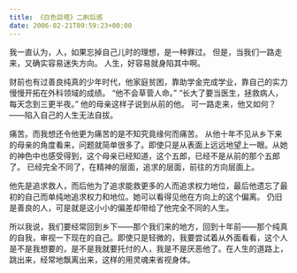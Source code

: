 ```yaml
---
title: 《白色巨塔》二刷后感
date: 2006-02-21T09:59:23+00:00
---
```


我一直认为，人，如果忘掉自己儿时的理想，是一种罪过。
但是，当我们一路走来，又确实容易迷失方向。
人生，好容易就身陷其中啊。

财前也有过善良纯真的少年时代，他家庭贫困，靠助学金完成学业，靠自己的实力慢慢开拓在外科领域的成绩。
“他不会草菅人命。”
“长大了要当医生，拯救病人，每天念到三更半夜。”
他的母亲这样子说到从前的他。
可一路走来，他又如何？——陷入自己的人生无法自拔。

痛苦。而我想还令他更为痛苦的是不知究竟缘何而痛苦。
从他十年不见从乡下来的母亲的角度看来，问题就简单很多了。即使只是从表面上远远地望上一眼。从她的神色中也感受得到，这个母亲已经知道，这个五郎，已经不是从前的那个五郎了。
已经完全不同了，在精神的层面，追求的层面，前往的方向层面上。

他先是追求救人，而后他为了追求能救更多的人而追求权力地位，最后他遗忘了最初的自己而单纯地追求权力和地位。她可以看得见他在方向上的这个偏离。
仍旧是善良的人，可是就是这小小的偏差却带给了他完全不同的人生。

所以我说，我们要经常回到乡下——那个我们来的地方，回到十年前——那个纯真的自我，审视一下现在的自己。即使只是轻微的，我要尝试着从外面看看，这个人是不是我想要的，是不是我就要托付的人，我是不是厌恶他了。在人生的道路上，跳出来，经常地飘离出来，这样的用灵魂来省视身体。

